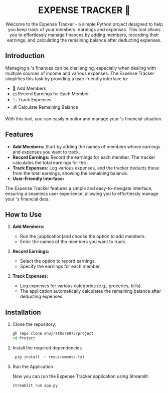 <h1 align="center"> EXPENSE TRACKER 🏦</h1>
<div align="center">
Welcome to the  Expense Tracker - a simple Python project designed to help you keep track of your  members' earnings and expenses. This tool allows you to effortlessly manage  finances by adding members, recording their earnings, and calculating the remaining balance after deducting expenses.
</div>

## Introduction

Managing a 's finances can be challenging, especially when dealing with multiple sources of income and various expenses. The  Expense Tracker simplifies this task by providing a user-friendly interface to:

- 💼 Add  Members
- 💵 Record Earnings for Each  Member
- 📉 Track Expenses
- 💰 Calculate Remaining Balance

With this tool, you can easily monitor and manage your 's financial situation.

## Features

- **Add  Members:** Start by adding the names of  members whose earnings and expenses you want to track.
- **Record Earnings:** Record the earnings for each  member. The tracker calculates the total earnings for the .
- **Track Expenses:** Log various expenses, and the tracker deducts these from the total earnings, showing the remaining balance.
- **User-Friendly Interface:**

The Expense Tracker features a simple and easy-to-navigate interface, ensuring a seamless user experience, allowing you to effortlessly manage your 's financial data.

## How to Use

1. **Add  Members:**
   - Run the [application]and choose the option to add  members.
   - Enter the names of the  members you want to track.

2. **Record Earnings:**
   - Select the option to record earnings.
   - Specify the earnings for each  member.

3. **Track Expenses:**
   - Log expenses for various categories (e.g., groceries, bills).
   - The application automatically calculates the remaining balance after deducting expenses.

## Installation

1. Clone the repository:

   ```bash
   gh repo clone anujrathore073/project
   cd Project
   ```

2. Install the required dependencies

   ```bash
    pip install -r requirements.txt
    ```

3. Run the Application

   Now you can run the  Expense Tracker application using Streamlit:

    ```bash
    streamlit run app.py
    ```
